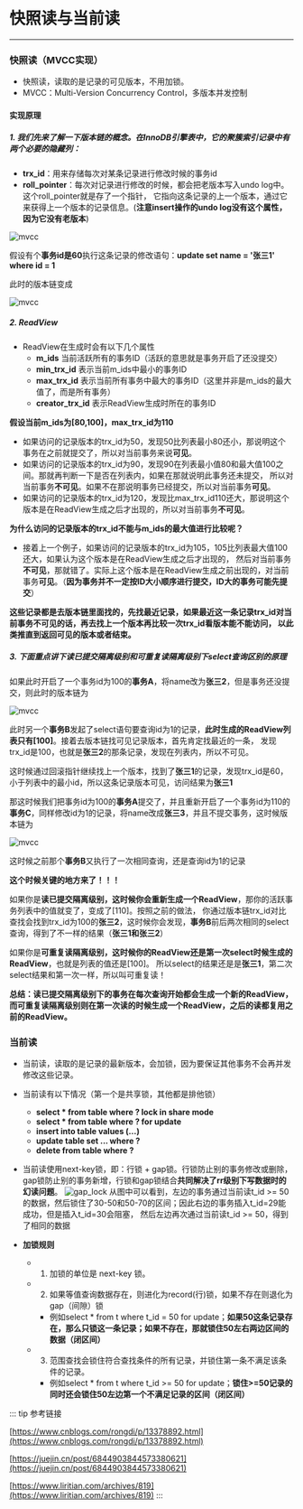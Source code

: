 # 快照读与当前读
---

### 快照读（MVCC实现）
* 快照读，读取的是记录的可见版本，不用加锁。
* MVCC：Multi-Version Concurrency Control，多版本并发控制
#### 实现原理
##### 1. 我们先来了解一下版本链的概念。在InnoDB引擎表中，它的聚簇索引记录中有两个必要的隐藏列：
* **trx_id**：用来存储每次对某条记录进行修改时候的事务id
* **roll_pointer**：每次对记录进行修改的时候，都会把老版本写入undo log中。这个roll_pointer就是存了一个指针，
它指向这条记录的上一个版本，通过它来获得上一个版本的记录信息。(**注意insert操作的undo log没有这个属性，因为它没有老版本**)

![mvcc](/images/program/mysql/mvcc1.png)

假设有个**事务id是60**执行这条记录的修改语句：**update set name = '张三1' where id = 1**

此时的版本链变成

![mvcc](/images/program/mysql/mvcc2.png)

##### 2. ReadView
* ReadView在生成时会有以下几个属性
  * **m_ids** 当前活跃所有的事务ID（活跃的意思就是事务开启了还没提交）
  * **min_trx_id** 表示当前m_ids中最小的事务ID
  * **max_trx_id** 表示当前所有事务中最大的事务ID（这里并非是m_ids的最大值了，而是所有事务）
  * **creator_trx_id** 表示ReadView生成时所在的事务ID

**假设当前m_ids为[80,100]，max_trx_id为110**

  * 如果访问的记录版本的trx_id为50，发现50比列表最小80还小，那说明这个事务在之前就提交了，所以对当前事务来说**可见**。
  * 如果访问的记录版本的trx_id为90，发现90在列表最小值80和最大值100之间。那就再判断一下是否在列表内，如果在那就说明此事务还未提交，
  所以对当前事务**不可见**。如果不在那说明事务已经提交，所以对当前事务**可见**。
  * 如果访问的记录版本的trx_id为120，发现比max_trx_id110还大，那说明这个版本是在ReadView生成之后才出现的，所以对当前事务**不可见**。

**为什么访问的记录版本的trx_id不能与m_ids的最大值进行比较呢？**
  * 接着上一个例子，如果访问的记录版本的trx_id为105，105比列表最大值100还大，如果认为这个版本是在ReadView生成之后才出现的，
  然后对当前事务**不可见**，那就错了。实际上这个版本是在ReadView生成之前出现的，对当前事务**可见**。（**因为事务并不一定按ID大小顺序进行提交，ID大的事务可能先提交**）

**这些记录都是去版本链里面找的，先找最近记录，如果最近这一条记录trx_id对当前事务不可见的话，再去找上一个版本再比较一次trx_id看版本能不能访问，
以此类推直到返回可见的版本或者结束。**

##### 3. 下面重点讲下读已提交隔离级别和可重复读隔离级别下select查询区别的原理
如果此时开启了一个事务id为100的**事务A**，将name改为**张三2**，但是事务还没提交，则此时的版本链为

![mvcc](/images/program/mysql/mvcc3.png)

此时另一个**事务B**发起了select语句要查询id为1的记录，**此时生成的ReadView列表只有[100]**。接着去版本链找可见记录版本，首先肯定找最近的一条，
发现trx_id是100，也就是**张三2**的那条记录，发现在列表内，所以不可见。

这时候通过回滚指针继续找上一个版本，找到了**张三1**的记录，发现trx_id是60，小于列表中的最小id，所以这条记录版本可见，访问结果为**张三1**

那这时候我们把事务id为100的**事务A**提交了，并且重新开启了一个事务id为110的**事务C**，同样修改id为1的记录，将name改成**张三3**，并且不提交事务，这时候版本链为

![mvcc](/images/program/mysql/mvcc4.png)

这时候之前那个**事务B**又执行了一次相同查询，还是查询id为1的记录

**这个时候关键的地方来了！！！**

如果你是**读已提交隔离级别，这时候你会重新生成一个ReadView**，那你的活跃事务列表中的值就变了，变成了[110]。按照之前的做法，
你通过版本链trx_id对比查找会找到trx_id为100的**张三2**，这时候你会发现，**事务B**前后两次相同的select查询，得到了不一样的结果（**张三1和张三2**）

如果你是**可重复读隔离级别，这时候你的ReadView还是第一次select时候生成的ReadView**，也就是列表的值还是[100]。
所以select的结果还是是**张三1**，第二次select结果和第一次一样，所以叫可重复读！

**总结：读已提交隔离级别下的事务在每次查询开始都会生成一个新的ReadView，而可重复读隔离级别则在第一次读的时候生成一个ReadView，之后的读都复用之前的ReadView。**

### 当前读
* 当前读，读取的是记录的最新版本，会加锁，因为要保证其他事务不会再并发修改这些记录。
* 当前读有以下情况（第一个是共享锁，其他都是排他锁）
  * **select * from table where ? lock in share mode**
  * **select * from table where ? for update**
  * **insert into table values (…)**
  * **update table set ... where ?**
  * **delete from table where ?**

* 当前读使用next-key锁，即：行锁 + gap锁。行锁防止别的事务修改或删除，gap锁防止别的事务新增，行锁和gap锁结合**共同解决了rr级别下写数据时的幻读问题**。
![gap_lock](/images/program/mysql/gap_lock.png)
从图中可以看到，左边的事务通过当前读t_id >= 50的数据，然后锁住了30-50和50-70的区间；因此右边的事务插入t_id=29能成功，但是插入t_id=30会阻塞，
然后左边再次通过当前读t_id >= 50，得到了相同的数据

* **加锁规则**
  * 1. 加锁的单位是 next-key 锁。
  * 2. 如果等值查询数据存在，则进化为record(行)锁，如果不存在则退化为 gap（间隙）锁
    * 例如select * from t where t_id = 50 for update；**如果50这条记录存在，那么只锁这一条记录；如果不存在，那就锁住50左右两边区间的数据（闭区间）**
  * 3. 范围查找会锁住符合查找条件的所有记录，并锁住第一条不满足该条件的记录。
    * 例如select * from t where t_id >= 50 for update；**锁住>=50记录的同时还会锁住50左边第一个不满足记录的区间（闭区间）**

::: tip 参考链接

[https://www.cnblogs.com/rongdi/p/13378892.html](https://www.cnblogs.com/rongdi/p/13378892.html)

[https://juejin.cn/post/6844903844573380621](https://juejin.cn/post/6844903844573380621)

[https://www.liritian.com/archives/819](https://www.liritian.com/archives/819)
:::

